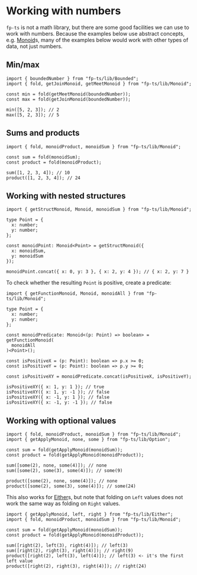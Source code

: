 # Working with numbers

`fp-ts` is not a math library, but there are some good facilities we can use to work with numbers. Because the examples below use abstract concepts, e.g. [Monoid](../modules/Monoid.ts)s, many of the examples below would work with other types of data, not just numbers.

## Min/max

```code
import { boundedNumber } from "fp-ts/lib/Bounded";
import { fold, getJoinMonoid, getMeetMonoid } from "fp-ts/lib/Monoid";

const min = fold(getMeetMonoid(boundedNumber));
const max = fold(getJoinMonoid(boundedNumber));

min([5, 2, 3]); // 2
max([5, 2, 3]); // 5
```

## Sums and products

```code
import { fold, monoidProduct, monoidSum } from "fp-ts/lib/Monoid";

const sum = fold(monoidSum);
const product = fold(monoidProduct);

sum([1, 2, 3, 4]); // 10
product([1, 2, 3, 4]); // 24
```

## Working with nested structures

```code
import { getStructMonoid, Monoid, monoidSum } from "fp-ts/lib/Monoid";

type Point = {
  x: number;
  y: number;
};

const monoidPoint: Monoid<Point> = getStructMonoid({
  x: monoidSum,
  y: monoidSum
});

monoidPoint.concat({ x: 0, y: 3 }, { x: 2, y: 4 }); // { x: 2, y: 7 }
```

To check whether the resulting `Point` is positive, create a predicate:

```code
import { getFunctionMonoid, Monoid, monoidAll } from "fp-ts/lib/Monoid";

type Point = {
  x: number;
  y: number;
};

const monoidPredicate: Monoid<(p: Point) => boolean> = getFunctionMonoid(
  monoidAll
)<Point>();

const isPositiveX = (p: Point): boolean => p.x >= 0;
const isPositiveY = (p: Point): boolean => p.y >= 0;

const isPositiveXY = monoidPredicate.concat(isPositiveX, isPositiveY);

isPositiveXY({ x: 1, y: 1 }); // true
isPositiveXY({ x: 1, y: -1 }); // false
isPositiveXY({ x: -1, y: 1 }); // false
isPositiveXY({ x: -1, y: -1 }); // false
```

## Working with optional values

```code
import { fold, monoidProduct, monoidSum } from "fp-ts/lib/Monoid";
import { getApplyMonoid, none, some } from "fp-ts/lib/Option";

const sum = fold(getApplyMonoid(monoidSum));
const product = fold(getApplyMonoid(monoidProduct));

sum([some(2), none, some(4)]); // none
sum([some(2), some(3), some(4)]); // some(9)

product([some(2), none, some(4)]); // none
product([some(2), some(3), some(4)]); // some(24)
```

This also works for [Either](../modules/Either.ts)s, but note that folding on `Left` values does not work the same way as folding on `Right` values.

```code
import { getApplyMonoid, left, right } from "fp-ts/lib/Either";
import { fold, monoidProduct, monoidSum } from "fp-ts/lib/Monoid";

const sum = fold(getApplyMonoid(monoidSum));
const product = fold(getApplyMonoid(monoidProduct));

sum([right(2), left(3), right(4)]); // left(3)
sum([right(2), right(3), right(4)]); // right(9)
product([right(2), left(3), left(4)]); // left(3) <- it's the first left value
product([right(2), right(3), right(4)]); // right(24)
```
